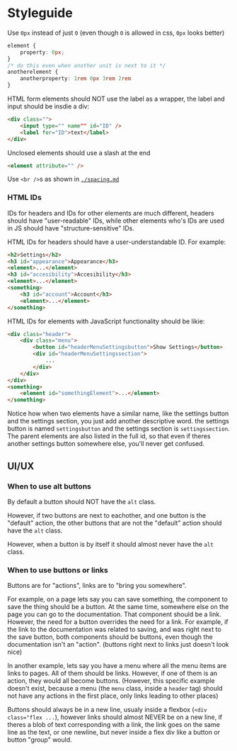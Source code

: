 # Styleguide

Use `0px` instead of just `0` (even though `0` is allowed in css, `0px` looks better)
```css
element {
    property: 0px;
}
/* do this even when another unit is next to it */
anotherelement {
    anotherproperty: 1rem 0px 3rem 2rem
}
```

HTML form elements should NOT use the label as a wrapper, the label and input should be insdie a div:

```html
<div class="">
    <input type="" name"" id="ID" />
    <label for="ID">text</label>
</div>
```

Unclosed elements should use a slash at the end

```html
<element attribute="" />
```

Use `<br />`s as shown in [`./spacing.md`](./spacing.md)

### HTML IDs

IDs for headers and IDs for other elements are much different, headers should have "user-readable" IDs, while other elements who's IDs are used in JS should have "structure-sensitive" IDs. 

HTML IDs for headers should have a user-understandable ID. For example:
```html
<h2>Settings</h2>
<h3 id="appearance">Appearance</h3>
<element>...</element>
<h3 id="accesibility">Accesibility</h3>
<element>...</element>
<something>
    <h3 id="account">Account</h3>
    <element>...</element>
</something>
```

HTML IDs for elements with JavaScript functionality should be likie:
```html
<div class="header">
    <div class="menu">
        <button id="headerMenuSettingsbutton">Show Settings</button>
        <div id="headerMenuSettingssection">
            ...
        </div>
    </div>
</div>
<something>
    <element id="somethingElement">...</element>
</something>
```

Notice how when two elements have a similar name, like the settings button and the settings section, you just add another descriptive word. the settings button is named `settingsbutton` and the settings section is `settingssection`. The parent elements are also listed in the full id, so that even if theres another settings button somewhere else, you'll never get confused.

## UI/UX

### When to use alt buttons

By default a button should NOT have the `alt` class.

However, if two buttons are next to eachother, and one button is the "default" action, the other buttons that are not the "default" action should have the `alt` class.

However, when a button is by itself it should almost never have the `alt` class.

### When to use buttons or links

Buttons are for "actions", links are to "bring you somewhere".

For example, on a page lets say you can save something, the component to save the thing should be a button. At the same time, somewhere else on the page you can go to the documentation. That component should be a link. However, the need for a button overrides the need for a link. For example, if the link to the documentation was related to saving, and was right next to the save button, both components should be buttons, even though the documentation isn't an "action". (buttons right next to links just doesn't look nice)

In another example, lets say you have a menu where all the menu items are links to pages. All of them should be links. However, if one of them is an action, they would all become buttons. (However, this specific example doesn't exist, because a menu (the `menu` class, inside a `header` tag) should not have any actions in the first place, only links leading to other places)

Buttons should always be in a new line, usualy inside a flexbox (`<div class="flex ...`), however links should almost NEVER be on a new line, if theres a blob of text corresponding with a link, the link goes on the same line as the text, or one newline, but never inside a flex div like a button or button "group" would.
